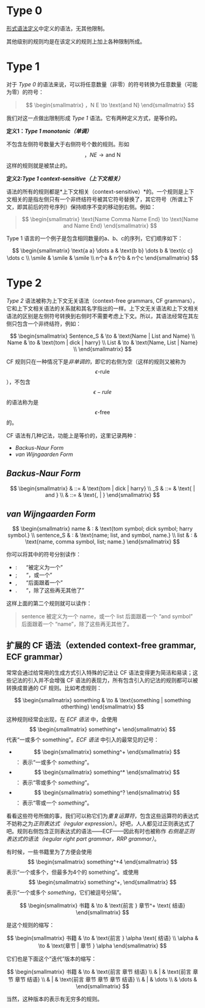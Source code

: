 # Type 0

[形式语法定义](./formal-grammars.md)中定义的语法，无其他限制。

其他级别的规则均是在该定义的规则上加上各种限制所成。

# Type 1

对于 *Type 0* 的语法来说，可以将任意数量（非零）的符号转换为任意数量（可能为零）的符号：

> $$ \begin{smallmatrix} ，N E \to \text{and N} \end{smallmatrix} $$

我们对这一点做出限制形成 *Type 1* 语法。它有两种定义方式，是等价的。

__定义1：*Type 1 monotonic（单调）*__

不包含左侧符号数量大于右侧符号个数的规则。形如 $$ ，N E \to \text{and N} $$ 这样的规则就是被禁止的。

__定义2:*Type 1 context-sensitive（上下文相关）*__

语法的所有的规则都是*上下文相关（context-sensitive）*的。一个规则是上下文相关的是指左侧只有一个非终结符号被其它符号替换了，其它符号（所谓上下文，即其前后的符号序列）保持顺序不变的移动到右侧。例如：

> $$ \begin{smallmatrix} \text{Name Comma Name End} \to \text{Name and Name End} \end{smallmatrix} $$


Type 1 语言的一个例子是包含相同数量的a、b、c的序列，它们顺序如下：

<center>
$$ \begin{smallmatrix}
\text{a a} \dots a & \text{b b} \dots b & \text{c c} \dots c \\
\smile & \smile & \smile \\
n个a & n个b & n个c
\end{smallmatrix} $$
</center>


# Type 2

*Type 2* 语法被称为上下文无关语法（context-free grammars, CF grammars），它和上下文相关语法的关系就和其名字指出的一样。上下文无关语法和上下文相关语法的区别是左侧符号转换到右侧时不需要考虑上下文。所以，其语法经常在其左侧只包含一个非终结符，例如：

<center>
$$ \begin{smallmatrix}
Sentence_S & \to & \text{Name | List and Name} \\
Name       & \to & \text{tom | dick | harry} \\
List       & \to & \text{Name, List | Name} \\
\end{smallmatrix} $$
</center>

CF 规则只在一种情况下是*非单调的*，即它的右侧为空（这样的规则又被称为 $$ \epsilon\text{-rule} $$），不包含 $$ \epsilon-rule $$ 的语法称为是 $$ \epsilon\text{-free} $$ 的。


CF 语法有几种记法，功能上是等价的，这里记录两种：

- *Backus-Naur Form*
- *van Wijngaarden Form*


## *Backus-Naur Form*

<center>
$$ \begin{smallmatrix}
<name> & ::= & \text{tom | dick | harry} \\
<sentence>_S & ::= & \text{<name> | <list> and <name>} \\
<list> & ::= & \text{<name>, <list> | <name>}
\end{smallmatrix} $$
</center>

## *van Wijngaarden Form*

<center>
$$ \begin{smallmatrix}
name       & : & \text{tom symbol; dick symbol; harry symbol.} \\
sentence_S & : & \text{name; list, and symbol, name.} \\
list       & : & \text{name, comma symbol, list; name.}
\end{smallmatrix} $$
</center>

你可以将其中的符号分别读作：

- : &nbsp;&nbsp;&nbsp;&nbsp; “被定义为一个”
- ; &nbsp;&nbsp;&nbsp;&nbsp; “，或一个”
- , &nbsp;&nbsp;&nbsp;&nbsp; “后面跟着一个”
- . &nbsp;&nbsp;&nbsp;&nbsp; “，除了这些再无其他了”

这样上面的第二个规则就可以读作：

> sentence 被定义为一个 name，或一个 list 后面跟着一个 “and symbol” 后面跟着一个 “name”，除了这些再无其他了。


## 扩展的 CF 语法（extended context-free grammar, ECF grammar）

常常会通过给常用的生成方式引入特殊的记法让 CF 语法变得更为简洁和易读；这些记法的引入并不会增强 CF 语法的表现力，所有包含引入的记法的规则都可以被转换成普通的 CF 规则。比如考虑规则：

<center>
$$ \begin{smallmatrix}
something & \to & \text{something | something otherthing}
\end{smallmatrix} $$
</center>

这种规则经常会出现，在 *ECF 语法* 中，会使用 $$ \begin{smallmatrix} something^+ \end{smallmatrix} $$ 代表“一或多个 something”。*ECF 语法* 中引入的最常见的记号：

- $$ \begin{smallmatrix} something^+ \end{smallmatrix} $$ ： 表示“一或多个 *something*”。
- $$ \begin{smallmatrix} something^* \end{smallmatrix} $$ ： 表示“零或多个 *something*”。
- $$ \begin{smallmatrix} something^? \end{smallmatrix} $$ ： 表示“零或一个 *something*”。

看看这些符号所做的事，我们可以称它们为*重复运算符*，包含这些运算符的表达式不妨称之为*正则表达式（regular expression）*。好吧，人人都见过正则表达式了吧。规则右侧包含正则表达式的语法——ECF——因此有时也被称作 *右侧是正则表达式的语法（regular right part grammar，RRP grammar）*。

有时候，一些书籍里为了方便会使用 $$ \begin{smallmatrix} something^+4 \end{smallmatrix} $$ 表示“一个或多个，但最多为4个的 something”。或使用 $$ \begin{smallmatrix} something^+, \end{smallmatrix} $$ 表示“一个或多个 *something*，它们被逗号分隔”。

<center>
$$ \begin{smallmatrix}
书籍 & \to & \text{前言 } 章节^+ \text{ 结语}
\end{smallmatrix} $$
</center>

是这个规则的缩写：

<center>
$$ \begin{smallmatrix}
书籍    & \to & \text{前言  } \alpha \text{  结语} \\
\alpha & \to & \text{章节 | 章节  } \alpha
\end{smallmatrix} $$
</center>

它们也是下面这个“迭代”版本的缩写：

<center>
$$ \begin{smallmatrix}
书籍 & \to   & \text{前言 章节 结语} \\
    & |     & \text{前言 章节 章节 结语} \\
    & |     & \text{前言 章节 章节 章节 结语} \\
    & |     & \dots \\
    & \dots &
\end{smallmatrix} $$
</center>

当然，这种版本的表示有无穷多的规则。
